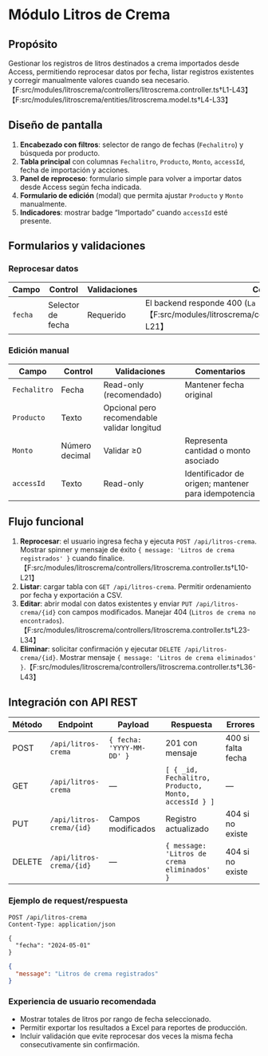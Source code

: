 # Módulo Litros de Crema

## Propósito
Gestionar los registros de litros destinados a crema importados desde Access, permitiendo reprocesar datos por fecha, listar registros existentes y corregir manualmente valores cuando sea necesario.【F:src/modules/litroscrema/controllers/litroscrema.controller.ts†L1-L43】【F:src/modules/litroscrema/entities/litroscrema.model.ts†L4-L33】

## Diseño de pantalla
1. **Encabezado con filtros**: selector de rango de fechas (`Fechalitro`) y búsqueda por producto.
2. **Tabla principal** con columnas `Fechalitro`, `Producto`, `Monto`, `accessId`, fecha de importación y acciones.
3. **Panel de reproceso**: formulario simple para volver a importar datos desde Access según fecha indicada.
4. **Formulario de edición** (modal) que permita ajustar `Producto` y `Monto` manualmente.
5. **Indicadores**: mostrar badge “Importado” cuando `accessId` esté presente.

## Formularios y validaciones
### Reprocesar datos
| Campo | Control | Validaciones | Comentarios |
| --- | --- | --- | --- |
| `fecha` | Selector de fecha | Requerido | El backend responde 400 (`La fecha es obligatoria`) si falta.【F:src/modules/litroscrema/controllers/litroscrema.controller.ts†L10-L21】 |

### Edición manual
| Campo | Control | Validaciones | Comentarios |
| --- | --- | --- | --- |
| `Fechalitro` | Fecha | Read-only (recomendado) | Mantener fecha original |
| `Producto` | Texto | Opcional pero recomendable validar longitud | |
| `Monto` | Número decimal | Validar ≥0 | Representa cantidad o monto asociado |
| `accessId` | Texto | Read-only | Identificador de origen; mantener para idempotencia |

## Flujo funcional
1. **Reprocesar**: el usuario ingresa fecha y ejecuta `POST /api/litros-crema`. Mostrar spinner y mensaje de éxito `{ message: 'Litros de crema registrados' }` cuando finalice.【F:src/modules/litroscrema/controllers/litroscrema.controller.ts†L10-L21】
2. **Listar**: cargar tabla con `GET /api/litros-crema`. Permitir ordenamiento por fecha y exportación a CSV.
3. **Editar**: abrir modal con datos existentes y enviar `PUT /api/litros-crema/{id}` con campos modificados. Manejar 404 (`Litros de crema no encontrados`).【F:src/modules/litroscrema/controllers/litroscrema.controller.ts†L23-L34】
4. **Eliminar**: solicitar confirmación y ejecutar `DELETE /api/litros-crema/{id}`. Mostrar mensaje `{ message: 'Litros de crema eliminados' }`.【F:src/modules/litroscrema/controllers/litroscrema.controller.ts†L36-L43】

## Integración con API REST
| Método | Endpoint | Payload | Respuesta | Errores |
| --- | --- | --- | --- | --- |
| POST | `/api/litros-crema` | `{ fecha: 'YYYY-MM-DD' }` | 201 con mensaje | 400 si falta fecha |
| GET | `/api/litros-crema` | — | `[ { _id, Fechalitro, Producto, Monto, accessId } ]` | — |
| PUT | `/api/litros-crema/{id}` | Campos modificados | Registro actualizado | 404 si no existe |
| DELETE | `/api/litros-crema/{id}` | — | `{ message: 'Litros de crema eliminados' }` | 404 si no existe |

### Ejemplo de request/respuesta
```http
POST /api/litros-crema
Content-Type: application/json

{
  "fecha": "2024-05-01"
}
```
```json
{
  "message": "Litros de crema registrados"
}
```

### Experiencia de usuario recomendada
- Mostrar totales de litros por rango de fecha seleccionado.
- Permitir exportar los resultados a Excel para reportes de producción.
- Incluir validación que evite reprocesar dos veces la misma fecha consecutivamente sin confirmación.
